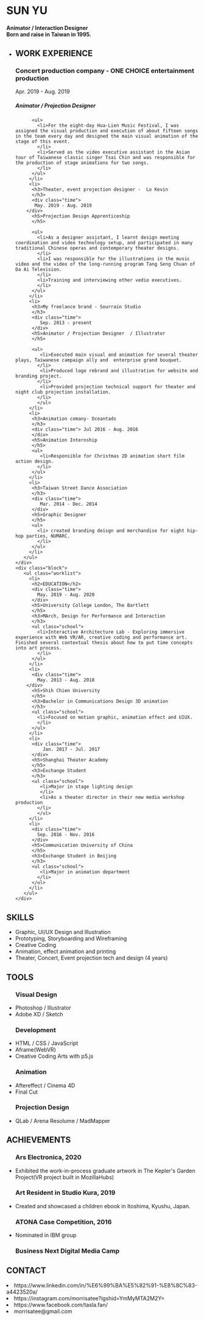 <div class="resume">
  <div class="left">
     <div class="block">
      <h1>SUN YU</h1>
      <h4>Animator / Interaction Designer<br>Born and raise in Taiwan in 1995.</h4>
    </div>
     <div class="block">
       <ul class="worklist">
         <li>
          <h2>WORK EXPERIENCE</h2>
          <h3>Concert production company - ONE CHOICE entertainment production
        </h3>  
          <div class="time">
            Apr. 2019 - Aug. 2019
          </div>
          <h5>Animator / Projection Designer
          </h5>
        
          <ul>
            <li>For the eight-day Hua-Lien Music Festival, I was assigned the visual production and execution of about fifteen songs in the team every day and designed the main visual animation of the stage of this event.
            </li>
            <li>Served as the video executive assistant in the Asian tour of Taiwanese classic singer Tsai Chin and was responsible for the production of stage animations for two songs.
            </li>
          </ul>
         </li>
         <li>
          <h3>Theater, event projection designer -  Lo Kevin
          </h3>
          <div class="time">
           May. 2019 - Aug. 2019
        </div>
          <h5>Projection Design Apprenticeship  
          </h5>
         
          <ul>
            <li>As a designer assistant, I learnt design meeting coordination and video technology setup, and participated in many traditional Chinese operas and contemporary theater designs. 
            </li>
            <li>I was responsible for the illustrations in the music video and the video of the long-running program Tang Seng Chuan of Da Ai Television.
            </li>
            <li>Training and interviewing other vedio executives.
            </li>
          </ul>
         </li>
         <li>
          <h3>My freelance brand - Sourrain Studio
          </h3>
          <div class="time">
             Sep. 2013 - present
          </div>
          <h5>Animator / Projection Designer  / Illustrator
          </h5>
         
          <ul>
             <li>Executed main visual and animation for several theater plays, Taiwanese campaign ally and  enterprise grand bouquet. 
            </li>
             <li>Produced logo rebrand and illustration for website and branding project. 
            </li>
             <li>Provided projection technical support for theater and night club projection installation.
            </li>
            </ul>
         </li>
         <li>
          <h3>Animation comany- Oceantads
          </h3>
          <div class="time"> Jul 2016 - Aug. 2016
          </div>
          <h5>Animation Internship 
          </h5>
          <ul>
             <li>Responsible for Christmas 2D animation short film action design.
            </li>
          </ul>
         </li>
         <li> 
          <h3>Taiwan Street Dance Association
          </h3>
          <div class="time">
             Mar. 2014 - Dec. 2014
          </div>
          <h5>Graphic Designer 
          </h5>
          <ul>
            <li> created branding deisgn and merchandise for eight hip-hop parties, NUMARC. 
            </li>
          </ul>
         </li>
       </ul>  
    </div>
    <div class="block">
       <ul class="worklist">
         <li>
          <h2>EDUCATION</h2>
          <div class="time">
            May. 2019 - Aug. 2020
          </div>
          <h5>University College London, The Bartlett
          </h5>
          <h3>MArch, Design for Performance and Interaction
          </h3>
          <ul class="school">
            <li>Interactive Architecture Lab - Exploring immersive experience with Web VR/AR, creative coding and performance art. Finished several contextual thesis about how to put time concepts into art process. 
            </li>
          </ul>
         </li>
         <li>
          <div class="time">
            May. 2013 - Aug. 2018
        </div>
          <h5>Shih Chien University   
          </h5>
          <h3>Bachelor in Communications Design 3D animation
          </h3>
          <ul class="school">
            <li>Focused on motion graphic, animation effect and UIUX.
            </li>
          </ul>
         </li>
         <li>
          <div class="time">
              Jan. 2017 - Jul. 2017
          </div>
          <h5>Shanghai Theater Academy  
          </h5>
          <h3>Exchange Student 
          </h3>
          <ul class="school">
             <li>Major in stage lighting design
             </li>
             <li>As a theater director in their new media workshop production 
            </li>
            </ul>
         </li>
         <li>
          <div class="time">
            Sep. 2016 - Nov. 2016
          </div>
          <h5>Communication University of China  
          </h5>
          <h3>Exchange Student in Beijing 
          </h3>
          <ul class="school">
             <li>Major in animation department
            </li>
          </ul>
         </li>
       </ul>  
    </div>
  </div>
  <div class="right">
    <div class="block">
      <h2>SKILLS</h2>
      <ul>
        <li>Graphic, UI/UX Design and Illustration
        </li>
        <li>Prototyping, Storyboarding and Wireframing
        </li>
        <li>Creative Coding
        </li> 
        <li>Animation, effect animation and printing
        </li>
        <li>Theater, Concert, Event projection tech and design (4 years)           </li>
    </ul>
    </div>
    <div class="block">
      <h2>TOOLS</h2>
      <ul>
        <h3>Visual Design</h3> 
        <li>Photoshop /  Illustrator
        </li>
        <li>Adobe XD / Sketch</li>
        <h3>Development</h3>
        <li>HTML / CSS / JavaScript
        </li>
        <li>Aframe(WebVR)
        </li>
        <li>Creative Coding Arts with p5.js
        </li>
        <h3>Animation</h3>
        <li>Aftereffect  /  Cinema 4D
        </li>
        <li>Final Cut
        </li>
        <h3>Projection Design</h3> 
        <li>QLab / Arena Resolume /  MadMapper
        </li>
      </ul>
    </div>
    <div class="block">
      <h2>ACHIEVEMENTS</h2>
      <ul>
        <h3>Ars Electronica, 2020</h3> 
        <li>Exhibited the work-in-process graduate artwork in The Kepler's Garden Project(VR project built in MozillaHubs)
        </li>
        <h3>Art Resident in Studio Kura, 2019</h3>
        <li>Created and showcased a children ebook in Itoshima, Kyushu, Japan.
        </li>
        <h3>ATONA Case Competition, 2016</h3>
        <li>Nominated in IBM group
        </li>
        <h3>Business Next Digital Media Camp</h3> 
      </ul>
    </div>
    <div class="block">
      <h2>CONTACT</h2>
     <li class="LinkedIn">https://www.linkedin.com/in/%E6%99%BA%E5%82%91-%E8%8C%83-a4423520a/
     </li>
     <li class="Instagram">https://instagram.com/morrisatee?igshid=YmMyMTA2M2Y=
     </li>
     <li class="Facebook">https://www.facebook.com/tasla.fan/
     </li>
     <li class="email">morrisatee@gmail.com
     </li>
    </div>
  </div>
</div>
